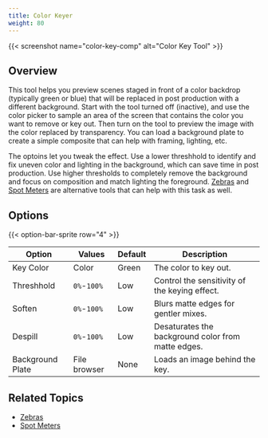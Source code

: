 ```yaml
---
title: Color Keyer
weight: 80
---
```


{{< screenshot name="color-key-comp" alt="Color Key Tool" >}}

## Overview

This tool helps you preview scenes staged in front of a color backdrop (typically green or blue) that will be replaced in post production with a different background. Start with the tool turned off (inactive), and use the color picker to sample an area of the screen that contains the color you want to remove or key out. Then turn on the tool to preview the image with the color replaced by transparency. You can load a background plate to create a simple composite that can help with framing, lighting, etc.

The optoins let you tweak the effect. Use a lower threshhold to identify and fix uneven color and lighting in the background, which can save time in post production. Use higher thresholds to completely remove the background and focus on composition and match lighting the foreground. [Zebras](/docs/tools/zebras) and [Spot Meters](/docs/tools/spot-meter) are alternative tools that can help with this task as well.

## Options

{{< option-bar-sprite row="4" >}}

| Option | Values | Default | Description |
|--------|--------|---------|-------------|
| Key Color | Color | Green | The color to key out. |
| Threshhold | `0%`-`100%` | Low | Control the sensitivity of the keying effect. |
| Soften | `0%`-`100%` | Low | Blurs matte edges for gentler mixes. |
| Despill | `0%`-`100%` | Low | Desaturates the background color from matte edges. |
| Background Plate | File browser | None | Loads an image behind the key. |

## Related Topics
* [Zebras](/docs/tools/zebras)
* [Spot Meters](/docs/tools/spot-meter)
